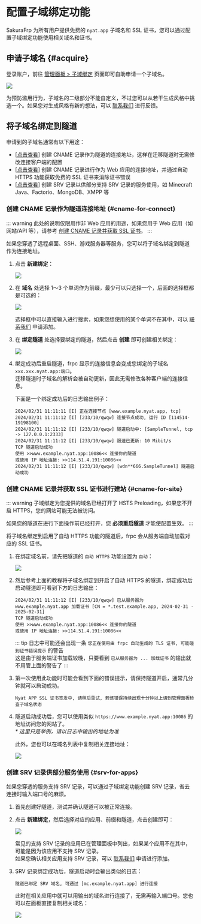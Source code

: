 # 配置子域绑定功能

SakuraFrp 为所有用户提供免费的 `nyat.app` 子域名和 SSL 证书，您可以通过配置子域绑定功能使用相关域名和证书。

## 申请子域名 {#acquire}

登录账户，前往 [管理面板 > 子域绑定](https://www.natfrp.com/tunnel/domain) 页面即可自助申请一个子域名。

![](./_images/domain-acquire.png)

为预防滥用行为，子域名的二级部分不能自定义，不过您可以从若干生成风格中挑选一个。如果您对生成风格有新的想法，可以 [联系我们](/about.md#contact-us) 进行反馈。

## 将子域名绑定到隧道

申请到的子域名通常有以下用途：

- \[[点击查看](#cname-for-connect)\] 创建 CNAME 记录作为隧道的连接地址，这样在迁移隧道时无需修改连接客户端的配置
- \[[点击查看](#cname-for-site)\] 创建 CNAME 记录进行作为 Web 应用的连接地址，并通过自动 HTTPS 功能获取免费的 SSL 证书来消除证书错误
- \[[点击查看](#srv-for-apps)\] 创建 SRV 记录以供部分支持 SRV 记录的服务使用，如 Minecraft Java、Factorio、MongoDB、XMPP 等

### 创建 CNAME 记录作为隧道连接地址 {#cname-for-connect}

::: warning
此处的说明仅限用作非 Web 应用的用途，如果您用于 Web 应用（如 网站/API 等），请参考 [创建 CNAME 记录并获取 SSL 证书](#cname-for-site)。
:::

如果您穿透了远程桌面、SSH、游戏服务器等服务，您可以将子域名绑定到隧道作为连接地址。

1. 点击 **新建绑定**：

   ![](./_images/domain-bind-1.png)

1. 在 **域名** 处选择 1～3 个单词作为前缀，最少可以只选择一个，后面的选择框都是可选的：

   ![](./_images/domain-bind-2.png)

   选择框中可以直接输入进行搜索，如果您想使用的某个单词不在其中，可以 [联系我们](/about.md#contact-us) 申请添加。

1. 在 **绑定隧道** 处选择要绑定的隧道，然后点击 **创建** 即可创建相关绑定：

   ![](./_images/domain-bind-3.png)

1. 绑定成功后重启隧道，frpc 显示的连接信息会变成您绑定的子域名 `xxx.xxx.nyat.app:端口`。  
   迁移隧道时子域名的解析会被自动更新，因此无需修改各种客户端的连接信息。

   下面是一个绑定成功后的日志输出例子：

   ```log
   2024/02/31 11:11:11 [I] 正在连接节点 [www.example.nyat.app, tcp]
   2024/02/31 11:11:12 [I] [233/10/qwqw] 连接节点成功, 运行 ID [114514-19198100]
   2024/02/31 11:11:12 [I] [233/10/qwqw] 隧道启动中: [SampleTunnel, tcp -> 127.0.0.1:2333]
   2024/02/31 11:11:12 [I] [233/10/qwqw] 限速已更新: 10 Mibit/s
   TCP 隧道启动成功
   使用 >>www.example.nyat.app:10086<< 连接你的隧道
   或使用 IP 地址连接: >>114.51.4.191:10086<<
   2024/02/31 11:11:12 [I] [233/10/qwqw] [wdn**666.SampleTunnel] 隧道启动成功
   ```

### 创建 CNAME 记录并获取 SSL 证书进行建站 {#cname-for-site}

::: warning
子域绑定为您提供的域名已经打开了 HSTS Preloading，如果您不开启 HTTPS，您的网站可能无法被访问。

如果您的隧道在进行下面操作前已经打开，您 **必须重启隧道** 才能使配置生效。
:::

将子域名绑定到启用了自动 HTTPS 功能的隧道后，frpc 会从服务端自动加载对应的 SSL 证书。

1. 在绑定域名前，请先把隧道的 `自动 HTTPS` 功能设置为 `自动`：

   ![](./_images/domain-bind-4.png)

1. 然后参考上面的教程将子域名绑定到开启了自动 HTTPS 的隧道，绑定成功后启动隧道即可看到下方的日志输出：

   ```log
   2024/02/31 11:11:12 [I] [233/10/qwqw] 已从服务器为 www.example.nyat.app 加载证书 [CN = *.test.example.app, 2024-02-31 - 2025-02-31]
   TCP 隧道启动成功
   使用 >>www.example.nyat.app:10086<< 连接你的隧道
   或使用 IP 地址连接: >>114.51.4.191:10086<<
   ```

   ::: tip
   日志中可能还会出现一条 `您正在使用由 frpc 自动生成的 TLS 证书, 可能碰到证书错误提示` 的警告  
   这是由于服务端证书加载较晚，只要看到 `已从服务器为 ... 加载证书` 的输出就不用管上面的警告了
   :::

1. 第一次使用此功能时可能会看到下面的错误提示，请保持隧道开启，通常几分钟就可以启动成功。

   ```log
   Nyat APP SSL 证书签发中, 请稍后重试, 若该错误持续出现十分钟以上请到管理面板检查子域名状态
   ```

1. 隧道启动成功后，您可以使用类似 `https://www.example.nyat.app:10086` 的地址访问您的网站了。  
   _* 这里只是举例，请以日志中输出的地址为准_

   此外，您也可以在域名列表中复制相关连接地址：

   ![](./_images/domain-bind-5.png)

### 创建 SRV 记录供部分服务使用 {#srv-for-apps}

如果您穿透的服务支持 SRV 记录，可以通过子域绑定功能创建 SRV 记录，省去连接时输入端口号的麻烦。

1. 首先创建好隧道，测试并确认隧道可以被正常连接。

1. 点击 **新建绑定**，然后选择对应的应用、前缀和隧道，点击创建即可：

   ![](./_images/domain-bind-6.png)

   常见的支持 SRV 记录的应用已在管理面板中列出，如果某个应用不在其中，可能是因为该应用不支持 SRV 记录。  
   如果您确认相关应用支持 SRV 记录，可以 [联系我们](/about.md#contact-us) 申请进行添加。

1. SRV 记录绑定成功后，隧道启动时会输出类似的日志：

   ```log
   隧道已绑定 SRV 域名, 可通过 [mc.example.nyat.app] 进行连接
   ```

   此时在相关应用中就可以用输出的域名进行连接了，无需再输入端口号。您也可以在面板直接复制相关域名：

   ![](./_images/domain-bind-7.png)
